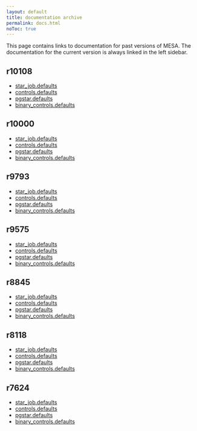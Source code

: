 ```yaml
---
layout: default
title: documentation archive
permalink: docs.html
noToc: true
---
```


This page contains links to documentation for past versions of MESA.
The documentation for the current version is always linked in the left
sidebar.

## r10108

  + [star\_job.defaults](/docs/r10108/star_job_defaults.html)
  + [controls.defaults](/docs/r10108/controls_defaults.html)
  + [pgstar.defaults](/docs/r10108/pgstar_defaults.html)
  + [binary\_controls.defaults](/docs/r10108/binary_controls_defaults.html)

## r10000

  + [star\_job.defaults](/docs/r10000/star_job_defaults.html)
  + [controls.defaults](/docs/r10000/controls_defaults.html)
  + [pgstar.defaults](/docs/r10000/pgstar_defaults.html)
  + [binary\_controls.defaults](/docs/r10000/binary_controls_defaults.html)

## r9793

  + [star\_job.defaults](/docs/r9793/star_job_defaults.html)
  + [controls.defaults](/docs/r9793/controls_defaults.html)
  + [pgstar.defaults](/docs/r9793/pgstar_defaults.html)
  + [binary\_controls.defaults](/docs/r9793/binary_controls_defaults.html)


## r9575

  + [star\_job.defaults](/docs/r9575/star_job_defaults.html)
  + [controls.defaults](/docs/r9575/controls_defaults.html)
  + [pgstar.defaults](/docs/r9575/pgstar_defaults.html)
  + [binary\_controls.defaults](/docs/r9575/binary_controls_defaults.html)


## r8845

  + [star\_job.defaults](/docs/r8845/star_job_defaults.html)
  + [controls.defaults](/docs/r8845/controls_defaults.html)
  + [pgstar.defaults](/docs/r8845/pgstar_defaults.html)
  + [binary\_controls.defaults](/docs/r8845/binary_controls_defaults.html)

## r8118

  + [star\_job.defaults](/docs/r8118/star_job_defaults.html)
  + [controls.defaults](/docs/r8118/controls_defaults.html)
  + [pgstar.defaults](/docs/r8118/pgstar_defaults.html)
  + [binary\_controls.defaults](/docs/r8118/binary_controls_defaults.html)

## r7624

  + [star\_job.defaults](/docs/r7624/star_job_defaults.html)
  + [controls.defaults](/docs/r7624/controls_defaults.html)
  + [pgstar.defaults](/docs/r7624/pgstar_defaults.html)
  + [binary\_controls.defaults](/docs/r7624/binary_controls_defaults.html)
